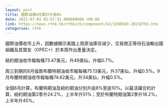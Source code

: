 ```yaml
---
layout: post
title: 國際油價6月累計升逾8%
date: 2021-07-01 05:57:31.000000000 +08:00
link: https://news.rthk.hk/rthk/ch/component/k2/1598583-20210701.htm
categories: rthk
---
```


國際油價收市上升，因數據顯示美國上周原油庫存減少，交易商正等待石油輸出國組織及其盟友（OPEC+）於本周作出產量決定。

紐約期油收市報每桶73.47美元，升49美仙，升幅0.7%。

周三到期的8月倫敦布蘭特期油收市報每桶75.13美元，升37美仙，升幅0.5%。9月布蘭特期油收市報每桶74.62美元，升34美仙，升幅0.5%。

全個6月計算，布蘭特期油及紐約期油分別升逾8%至逾10%。以最活躍合約計算，紐約期油第2季升24.2%，上半年升51%；至於布蘭特期油第2季升18.2%，上半年升45%。
